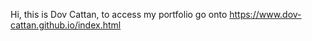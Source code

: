 Hi, this is Dov Cattan, to access my portfolio go onto https://www.dov-cattan.github.io/index.html 
